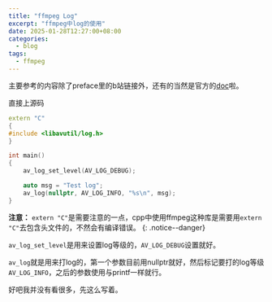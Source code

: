 ```yaml
---
title: "ffmpeg Log"
excerpt: "ffmpeg中log的使用"
date: 2025-01-28T12:27:00+08:00
categories:
  - blog
tags:
  - ffmpeg
---
```


主要参考的内容除了preface里的b站链接外，还有的当然是官方的[doc][doc]啦。

直接上源码
```cpp
extern "C"
{
#include <libavutil/log.h>
}

int main()
{
    av_log_set_level(AV_LOG_DEBUG);

    auto msg = "Test log";
    av_log(nullptr, AV_LOG_INFO, "%s\n", msg);
}
```

**注意：** 
`extern "C"`是需要注意的一点，cpp中使用ffmpeg这种库是需要用`extern "C"`去包含头文件的，不然会有编译错误。
{: .notice--danger}

`av_log_set_level`是用来设置log等级的，`AV_LOG_DEBUG`设置就好。

`av_log`就是用来打log的，第一个参数目前用nullptr就好，然后标记要打的log等级`AV_LOG_INFO`，之后的参数使用与printf一样就行。

好吧我并没有看很多，先这么写着。

<!-- link -->
[doc]: https://www.ffmpeg.org/doxygen/trunk/index.html